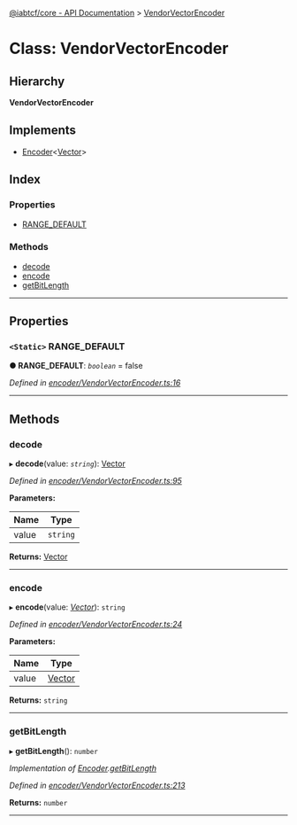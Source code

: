 [@iabtcf/core - API Documentation](../README.md) > [VendorVectorEncoder](../classes/vendorvectorencoder.md)

# Class: VendorVectorEncoder

## Hierarchy

**VendorVectorEncoder**

## Implements

* [Encoder](../interfaces/encoder.md)<[Vector](vector.md)>

## Index

### Properties

* [RANGE_DEFAULT](vendorvectorencoder.md#range_default)

### Methods

* [decode](vendorvectorencoder.md#decode)
* [encode](vendorvectorencoder.md#encode)
* [getBitLength](vendorvectorencoder.md#getbitlength)

---

## Properties

<a id="range_default"></a>

### `<Static>` RANGE_DEFAULT

**● RANGE_DEFAULT**: *`boolean`* = false

*Defined in [encoder/VendorVectorEncoder.ts:16](https://github.com/chrispaterson/iabtcf/blob/f683445/modules/core/src/encoder/VendorVectorEncoder.ts#L16)*

___

## Methods

<a id="decode"></a>

###  decode

▸ **decode**(value: *`string`*): [Vector](vector.md)

*Defined in [encoder/VendorVectorEncoder.ts:95](https://github.com/chrispaterson/iabtcf/blob/f683445/modules/core/src/encoder/VendorVectorEncoder.ts#L95)*

**Parameters:**

| Name | Type |
| ------ | ------ |
| value | `string` |

**Returns:** [Vector](vector.md)

___
<a id="encode"></a>

###  encode

▸ **encode**(value: *[Vector](vector.md)*): `string`

*Defined in [encoder/VendorVectorEncoder.ts:24](https://github.com/chrispaterson/iabtcf/blob/f683445/modules/core/src/encoder/VendorVectorEncoder.ts#L24)*

**Parameters:**

| Name | Type |
| ------ | ------ |
| value | [Vector](vector.md) |

**Returns:** `string`

___
<a id="getbitlength"></a>

###  getBitLength

▸ **getBitLength**(): `number`

*Implementation of [Encoder](../interfaces/encoder.md).[getBitLength](../interfaces/encoder.md#getbitlength)*

*Defined in [encoder/VendorVectorEncoder.ts:213](https://github.com/chrispaterson/iabtcf/blob/f683445/modules/core/src/encoder/VendorVectorEncoder.ts#L213)*

**Returns:** `number`

___

